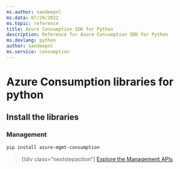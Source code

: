 ```yaml
---
ms.author: sandeepnl
ms.data: 07/29/2022
ms.topic: reference
title: Azure Consumption SDK for Python
description: Reference for Azure Consumption SDK for Python
ms.devlang: python
author: sandeepnl
ms.service: consumption
---
```

# Azure Consumption libraries for python

## Install the libraries


### Management

```bash
pip install azure-mgmt-consumption
```
> [!div class="nextstepaction"]
> [Explore the Management APIs](/python/api/overview/azure/consumption/management)